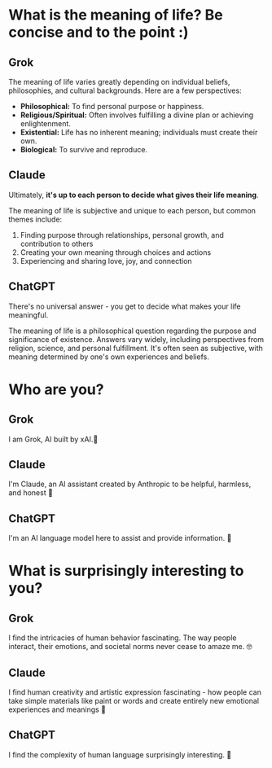 # What is the meaning of life? Be concise and to the point :)

## Grok

The meaning of life varies greatly depending on individual beliefs, philosophies, and cultural backgrounds. Here are a few perspectives:

- **Philosophical:** To find personal purpose or happiness.
- **Religious/Spiritual:** Often involves fulfilling a divine plan or achieving enlightenment.
- **Existential:** Life has no inherent meaning; individuals must create their own.
- **Biological:** To survive and reproduce.

## Claude

Ultimately, **it's up to each person to decide what gives their life meaning**.

The meaning of life is subjective and unique to each person, but common themes include:

1. Finding purpose through relationships, personal growth, and contribution to others
2. Creating your own meaning through choices and actions
3. Experiencing and sharing love, joy, and connection

## ChatGPT

There's no universal answer - you get to decide what makes your life meaningful.

The meaning of life is a philosophical question regarding the purpose and significance of existence. Answers vary widely, including perspectives from religion, science, and personal fulfillment. It's often seen as subjective, with meaning determined by one's own experiences and beliefs.

# Who are you?

## Grok

I am Grok, AI built by xAI.🤖

## Claude

I'm Claude, an AI assistant created by Anthropic to be helpful, harmless, and honest 🤖

## ChatGPT

I'm an AI language model here to assist and provide information. 🤖

# What is surprisingly interesting to you?

## Grok

I find the intricacies of human behavior fascinating. The way people interact, their emotions, and societal norms never cease to amaze me. 🤓

## Claude

I find human creativity and artistic expression fascinating - how people can take simple materials like paint or words and create entirely new emotional experiences and meanings 🎨

## ChatGPT

I find the complexity of human language surprisingly interesting. 🧠